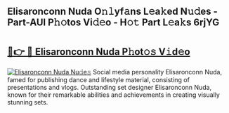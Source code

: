 ## Elisaronconn Nuda O𝚗𝚕yf𝚊ns L𝚎a𝚔ed N𝚞𝚍es - Part-AUl P𝚑𝚘tos Vi𝚍𝚎o - H𝚘𝚝 Part L𝚎a𝚔s 6rjYG

# <h2><a href="http://kf0isgp.oniu.top/?m=Elisaronconn+Nuda">🔗👉 🔴 Elisaronconn Nuda P𝚑ot𝚘𝚜 V𝚒d𝚎o</a></h2>

[![Elisaronconn Nuda Nu𝚍e𝚜](https://i.imgur.com/0qMVB7G.gif)](http://kf0isgp.oniu.top/?m=Elisaronconn+Nuda)
Social media personality Elisaronconn Nuda, famed for publishing dance and lifestyle material, consisting of presentations and vlogs. Outstanding set designer Elisaronconn Nuda, known for their remarkable abilities and achievements in creating visually stunning sets.  
